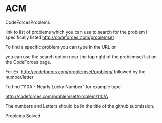 ACM
===

CodeForcesProblems

link to list of problems which you can use to search for the problem i specifically listed
http://codeforces.com/problemset 

To find a specific problem you can type in the URL or 

you can use the search option near the top right of the problemset list on the CodeForces page.

For Ex.
http://codeforces.com/problemset/problem/
followed by the number/letter

To find "110A - Nearly Lucky Number" for example type

http://codeforces.com/problemset/problem/110/A

The numbers and Letters should be in the title of the github submission.

Problems Solved
